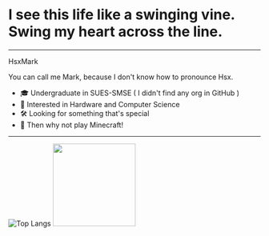 # I see this life like a swinging vine. Swing my heart across the line.
---

HsxMark

You can call me Mark, because I don't know how to pronounce Hsx.

- 🎓 Undergraduate in SUES-SMSE ( I didn't find any org in GitHub )
- 🔭 Interested in Hardware and Computer Science
- 🛠️ Looking for something that's special
- 🎨 Then why not play Minecraft!
---
![Top Langs](https://github-readme-stats.vercel.app/api/top-langs/?username=HsxMark&layout=compact)
<img src="https://github-readme-stats.vercel.app/api?username=HsxMark&rank_icon=github&show_icons=true" height="165px"/>
